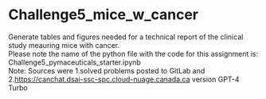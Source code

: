# Challenge5_mice_w_cancer
Generate tables and figures needed for a technical report of the clinical study meauring mice with cancer.  
Please note the name of the python file with the code for this assignment is: Challenge5_pymaceuticals_starter.ipynb                                            
Note: Sources were
1.solved problems posted to GitLab and
2.https://canchat.dsai-ssc-spc.cloud-nuage.canada.ca version GPT-4 Turbo

